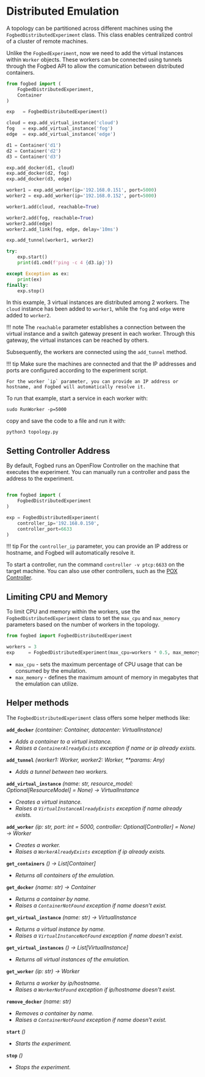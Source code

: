 # Distributed Emulation
A topology can be partitioned across different machines using the `FogbedDistributedExperiment` class. This class enables centralized control of a cluster of remote machines.

Unlike the `FogbedExperiment`, now we need to add the virtual instances within `Worker` objects. These workers can be connected using tunnels through the Fogbed API to allow the comunication between distributed containers.
```py title="topology.py"
from fogbed import (
    FogbedDistributedExperiment, 
    Container
)

exp   = FogbedDistributedExperiment()

cloud = exp.add_virtual_instance('cloud')
fog   = exp.add_virtual_instance('fog')
edge  = exp.add_virtual_instance('edge')

d1 = Container('d1')
d2 = Container('d2')
d3 = Container('d3')

exp.add_docker(d1, cloud)
exp.add_docker(d2, fog)
exp.add_docker(d3, edge)

worker1 = exp.add_worker(ip='192.168.0.151', port=5000)
worker2 = exp.add_worker(ip='192.168.0.152', port=5000)

worker1.add(cloud, reachable=True)

worker2.add(fog, reachable=True)
worker2.add(edge)
worker2.add_link(fog, edge, delay='10ms')

exp.add_tunnel(worker1, worker2)

try:
    exp.start()
    print(d1.cmd(f'ping -c 4 {d3.ip}'))

except Exception as ex: 
    print(ex)
finally:
    exp.stop()
```

In this example, 3 virtual instances are distributed among 2 workers. The `cloud` instance has been added to `worker1`, while the `fog` and `edge` were added to `worker2`.

!!! note
    The `reachable` parameter establishes a connection between the virtual 
    instance and a switch gateway present in each worker. Through this gateway,
    the virtual instances can be reached by others.

Subsequently, the workers are connected using the `add_tunnel` method.

!!! tip
    Make sure the machines are connected and that the IP addresses and ports 
    are configured according to the experiment script.

    For the worker `ip` parameter, you can provide an IP address or hostname, and Fogbed will automatically resolve it.

To run that example, start a service in each worker with:
```
sudo RunWorker -p=5000
```
copy and save the code to a file and run it with:
```
python3 topology.py
```

## Setting Controller Address
By default, Fogbed runs an OpenFlow Controller on the machine that executes the experiment. You can manually run a controller and pass the address to the experiment.
```py

from fogbed import (
    FogbedDistributedExperiment
)

exp = FogbedDistributedExperiment(
    controller_ip='192.168.0.150',
    controller_port=6633
)
```
!!! tip
    For the `controller_ip` parameter, you can provide an IP address or hostname, and Fogbed will automatically resolve it.

To start a controller, run the command `controller -v ptcp:6633` on the target machine. You can also use other controllers, such as the <a href="https://github.com/noxrepo/pox">POX Controller</a>.


## Limiting CPU and Memory
To limit CPU and memory within the workers, use the `FogbedDistributedExperiment` class to set the `max_cpu` and `max_memory` parameters based on the number of workers in the topology.
```py
from fogbed import FogbedDistributedExperiment

workers = 3
exp     = FogbedDistributedExperiment(max_cpu=workers * 0.5, max_memory=workers * 512)
```

* `max_cpu` - sets the maximum percentage of CPU usage that can be consumed by the emulation.
* `max_memory` - defines the maximum amount of memory in megabytes that the emulation can utilize.


## Helper methods
The `FogbedDistributedExperiment` class offers some helper methods like:

<b>`add_docker`</b>
<i>(container: Container, datacenter: VirtualInstance)

* Adds a container to a virtual instance.
* Raises a `ContainerAlreadyExists` exception if name or ip already exists.
</i>


<b>`add_tunnel`</b>
<i>(worker1: Worker, worker2: Worker, **params: Any)

* Adds a tunnel between two workers.
</i>


<b>`add_virtual_instance`</b>
<i>(name: str, resource_model: Optional[ResourceModel] = None) -> VirtualInstance

* Creates a virtual instance.
* Raises a `VirtualInstanceAlreadyExists` exception if name already exists.
</i>


<b>`add_worker`</b>
<i>(ip: str, port: int = 5000, controller: Optional[Controller] = None) -> Worker

* Creates a worker.
* Raises a `WorkerAlreadyExists` exception if ip already exists.
</i>


<b>`get_containers`</b>
<i>() -> List[Container]

* Returns all containers of the emulation.
</i>


<b>`get_docker`</b>
<i>(name: str) -> Container

* Returns a container by name. 
* Raises a `ContainerNotFound` exception if name doesn't exist.
</i>


<b>`get_virtual_instance`</b>
<i>(name: str) -> VirtualInstance

* Returns a virtual instance by name.
* Raises a `VirtualInstanceNotFound` exception if name doesn't exist.
</i>


<b>`get_virtual_instances`</b>
<i>() -> List[VirtualInstance]

* Returns all virtual instances of the emulation.
</i>


<b>`get_worker`</b>
<i>(ip: str) -> Worker

* Returns a worker by ip/hostname.
* Raises a `WorkerNotFound` exception if ip/hostname doesn't exist.
</i>


<b>`remove_docker`</b>
<i>(name: str)

* Removes a container by name. 
* Raises a `ContainerNotFound` exception if name doesn't exist.
</i>


<b>`start`</b>
<i>()

* Starts the experiment. 
</i>


<b>`stop`</b>
<i>()

* Stops the experiment. 
</i>